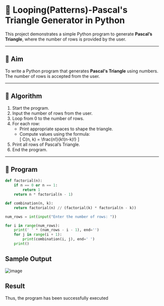 # 🔺 Looping(Patterns)-Pascal's Triangle Generator in Python

This project demonstrates a simple Python program to generate **Pascal’s Triangle**, where the number of rows is provided by the user.

---

## 🎯 Aim

To write a Python program that generates **Pascal's Triangle** using numbers. The number of rows is accepted from the user.

---

## 🧠 Algorithm

1. Start the program.
2. Input the number of rows from the user.
3. Loop from 0 to the number of rows.
4. For each row:
   - Print appropriate spaces to shape the triangle.
   - Compute values using the formula:  
     \[
     C(n, k) = \frac{n!}{k!(n-k)!}
     \]
5. Print all rows of Pascal’s Triangle.
6. End the program.

---

## 🧪 Program
```py
def factorial(n): 
    if n == 0 or n == 1: 
        return 1 
    return n * factorial(n - 1) 

def combination(n, k): 
    return factorial(n) // (factorial(k) * factorial(n - k)) 

num_rows = int(input("Enter the number of rows: ")) 

for i in range(num_rows): 
    print(' ' * (num_rows - i - 1), end='') 
    for j in range(i + 1): 
        print(combination(i, j), end=' ') 
    print()
```

## Sample Output
![image](https://github.com/user-attachments/assets/633ea869-b0d6-42ac-9f83-2b8deeb2fbac)

## Result
Thus, the program has been successfully executed
